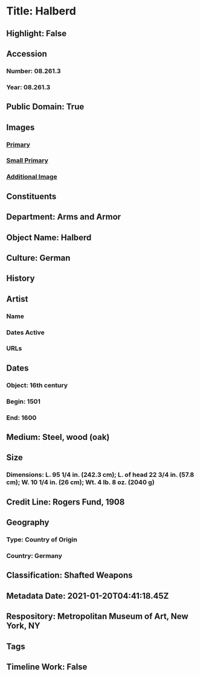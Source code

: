 # Title: Halberd
## Highlight: False
## Accession
### Number: 08.261.3
### Year: 08.261.3
## Public Domain: True
## Images
### [Primary](https://images.metmuseum.org/CRDImages/aa/original/08.261.3_003nov2014.jpg)
### [Small Primary](https://images.metmuseum.org/CRDImages/aa/web-large/08.261.3_003nov2014.jpg)
### [Additional Image](https://images.metmuseum.org/CRDImages/aa/original/08.261.3_004nov2014.jpg)
## Constituents
## Department: Arms and Armor
## Object Name: Halberd
## Culture: German
## History
## Artist
### Name
### Dates Active
### URLs
## Dates
### Object: 16th century
### Begin: 1501
### End: 1600
## Medium: Steel, wood (oak)
## Size
### Dimensions: L. 95 1/4 in. (242.3 cm);  L. of head 22 3/4 in. (57.8 cm); W. 10 1/4 in. (26 cm); Wt. 4 lb. 8 oz. (2040 g)
## Credit Line: Rogers Fund, 1908
## Geography
### Type: Country of Origin
### Country: Germany
## Classification: Shafted Weapons
## Metadata Date: 2021-01-20T04:41:18.45Z
## Respository: Metropolitan Museum of Art, New York, NY
## Tags
## Timeline Work: False